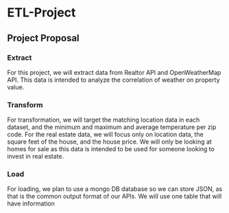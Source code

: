 # ETL-Project

## Project Proposal

### Extract

For this project, we will extract data from Realtor API and OpenWeatherMap API. This data is intended to analyze the correlation of weather on property value. 

### Transform

For transformation, we will target the matching location data in each dataset, and the minimum and maximum and average temperature per zip code. For the real estate data, we will focus only on location data, the square feet of the house, and the house price. We will only be looking at homes for sale as this data is intended to be used for someone looking to invest in real estate. 

### Load

For loading, we plan to use a mongo DB database so we can store JSON, as that is the common output format of our APIs. We will use one table that will have information

